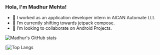 ### Hola, I'm Madhur Mehta!

- 🔭 I worked as an application developer intern in AICAN Automate LLt.
- 🌱 I’m currently shifting towards jetpack compose.
- 👯 I’m looking to collaborate on Android Projects.

![Madhur's GitHub stats](https://github-readme-stats.vercel.app/api?username=madhurmehta007&show_icons=true&theme=radical)

[![Top Langs](https://github-readme-stats.vercel.app/api/top-langs/?username=madhurmehta007&show_icons=true&theme=radical&layout=compact)


<!--
**madhurmehta007/madhurmehta007** is a ✨ _special_ ✨ repository because its `README.md` (this file) appears on your GitHub profile.



